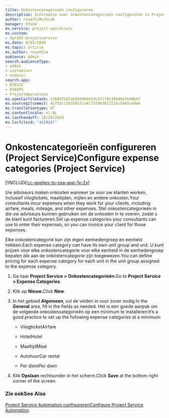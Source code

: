 ```yaml
---
title: Onkostencategorieën configureren
description: Informatie over onkostencategorieën configureren in Project Service
author: revathiMuthiah
manager: kfend
ms.service: project-operations
ms.custom:
- dyn365-projectservice
ms.date: 8/03/2018
ms.topic: article
ms.author: revathim
audience: Admin
search.audienceType:
- admin
- customizer
- enduser
search.app:
- D365CE
- D365PS
- ProjectOperations
ms.openlocfilehash: 1768d7bd7ab94d909e53cd71f9c39b44e7ed4b4f
ms.sourcegitcommit: 4cf1dc1561b92fca4175f0b3813133c5e63ce8e6
ms.translationtype: HT
ms.contentlocale: nl-NL
ms.lasthandoff: 10/28/2020
ms.locfileid: "4129267"
---
```

# <a name="configure-expense-categories-project-service"></a><span data-ttu-id="1a15d-103">Onkostencategorieën configureren (Project Service)</span><span class="sxs-lookup"><span data-stu-id="1a15d-103">Configure expense categories (Project Service)</span></span>

[!INCLUDE[cc-applies-to-psa-app-1x-2x](../includes/cc-applies-to-psa-app-1x-2x.md)]

<span data-ttu-id="1a15d-104">Uw adviseurs maken onkosten wanneer ze voor uw klanten werken, inclusief vliegtickets, maaltijden, mijlen en andere onkosten.</span><span class="sxs-lookup"><span data-stu-id="1a15d-104">Your consultants incur expenses when they work for your clients, including airfare, meals, mileage, and other expenses.</span></span> <span data-ttu-id="1a15d-105">Stel onkostencategorieën in die uw adviseurs kunnen gebruiken om de onkosten in te voeren, zodat u de klant kunt factureren.</span><span class="sxs-lookup"><span data-stu-id="1a15d-105">Set up expense categories your consultants can use to enter their expenses, so you can invoice your client for those expenses.</span></span>  
  
<span data-ttu-id="1a15d-106">Elke onkostencategorie kan zijn eigen eenhedengroep en eenheid hebben.</span><span class="sxs-lookup"><span data-stu-id="1a15d-106">Each expense category can have its own unit group and unit.</span></span> <span data-ttu-id="1a15d-107">U kunt prijzen voor elke onkostencategorie voor elke eenheid in de eenhedengroep bepalen die aan de onkostencategorie zijn toegewezen.</span><span class="sxs-lookup"><span data-stu-id="1a15d-107">You can define pricing for each expense category for each unit in the unit group assigned to the expense category.</span></span>  
  
1.  <span data-ttu-id="1a15d-108">Ga naar **Project Service > Onkostencategorieën**.</span><span class="sxs-lookup"><span data-stu-id="1a15d-108">Go to **Project Service > Expense Categories**.</span></span>  
  
2.  <span data-ttu-id="1a15d-109">Klik op **Nieuw**.</span><span class="sxs-lookup"><span data-stu-id="1a15d-109">Click **New**.</span></span>  
  
3.  <span data-ttu-id="1a15d-110">In het gebied **Algemeen**, vul de velden in voor zover nodig.</span><span class="sxs-lookup"><span data-stu-id="1a15d-110">In the **General** area, fill in the fields as needed.</span></span> <span data-ttu-id="1a15d-111">Het is een goede aanpak om de volgende onkostencategorieën op een minimum te installeren:</span><span class="sxs-lookup"><span data-stu-id="1a15d-111">It’s a good practice to set up the following expense categories at a minimum:</span></span>  
  
    -   <span data-ttu-id="1a15d-112">Vliegticket</span><span class="sxs-lookup"><span data-stu-id="1a15d-112">Airfare</span></span>  
  
    -   <span data-ttu-id="1a15d-113">Hotel</span><span class="sxs-lookup"><span data-stu-id="1a15d-113">Hotel</span></span>  
  
    -   <span data-ttu-id="1a15d-114">Maaltijd</span><span class="sxs-lookup"><span data-stu-id="1a15d-114">Meal</span></span>  
  
    -   <span data-ttu-id="1a15d-115">Autohuur</span><span class="sxs-lookup"><span data-stu-id="1a15d-115">Car rental</span></span>  
  
    -   <span data-ttu-id="1a15d-116">Per diem</span><span class="sxs-lookup"><span data-stu-id="1a15d-116">Per diem</span></span>  
  
4.  <span data-ttu-id="1a15d-117">Klik **Opslaan** rechtsonder in het scherm.</span><span class="sxs-lookup"><span data-stu-id="1a15d-117">Click **Save** at the bottom right corner of the screen.</span></span>  
  
### <a name="see-also"></a><span data-ttu-id="1a15d-118">Zie ook</span><span class="sxs-lookup"><span data-stu-id="1a15d-118">See Also</span></span>  
 [<span data-ttu-id="1a15d-119">Project Service Automation configureren</span><span class="sxs-lookup"><span data-stu-id="1a15d-119">Configure Project Service Automation</span></span>](../psa/configure.md)
